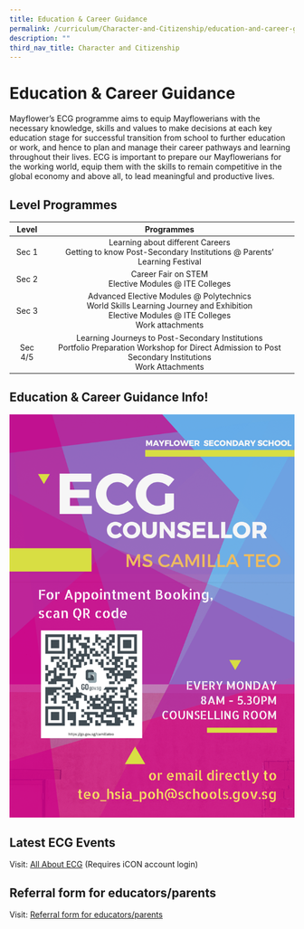 ```yaml
---
title: Education & Career Guidance
permalink: /curriculum/Character-and-Citizenship/education-and-career-guidance/permalink/
description: ""
third_nav_title: Character and Citizenship
---
```

Education & Career Guidance
===========================

Mayflower’s ECG programme aims to equip Mayflowerians with the necessary knowledge, skills and values to make decisions at each key education stage for successful transition from school to further education or work, and hence to plan and manage their career pathways and learning throughout their lives. ECG is important to prepare our Mayflowerians for the working world, equip them with the skills to remain competitive in the global economy and above all, to lead meaningful and productive lives.

Level Programmes
----------------
| Level 	| Programmes 	|
|:---:	|:---:	|
| Sec 1 	| Learning about different Careers<br>Getting to know Post-Secondary Institutions @ Parents’ Learning Festival 	|
| Sec 2 	| Career Fair on STEM<br>Elective Modules @ ITE Colleges 	|
| Sec 3 	| Advanced Elective Modules @ Polytechnics<br>World Skills Learning Journey and Exhibition<br>Elective Modules @ ITE Colleges<br>Work attachments 	|
| Sec 4/5 	| Learning Journeys to Post-Secondary Institutions<br>Portfolio Preparation Workshop for Direct Admission to Post Secondary Institutions<br>Work Attachments 	|

Education & Career Guidance Info!
---------------------------------
![](/images/ecg1.png)

Latest ECG Events
-----------------

Visit: [All About ECG](https://sites.google.com/moe.edu.sg/mayflower-secondary-school-ecg/home) (Requires iCON account login)

Referral form for educators/parents
-----------------------------------

Visit: [Referral form for educators/parents](https://go.gov.sg/ecgreferralform)